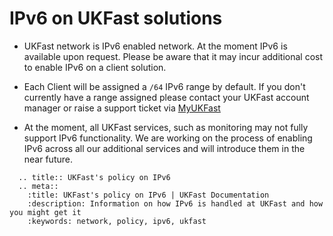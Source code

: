 # <nospell>IPv6</nospell> on UKFast solutions

* UKFast network is <nospell>IPv6</nospell> enabled network. At the moment <nospell>IPv6</nospell> is available upon request. Please be aware that it may incur additional cost to enable <nospell>IPv6</nospell> on a client solution.

* Each Client will be assigned a `/64` <nospell>IPv6</nospell> range by default.  If you don't currently have a range assigned please contact your UKFast account manager or raise a support ticket via [MyUKFast](https://my.ukfast.co.uk/pss/add.php)

* At the moment, all UKFast services, such as monitoring may not fully support <nospell>IPv6</nospell> functionality. We are working on the process of enabling <nospell>IPv6</nospell> across all our additional services and will introduce them in the near future.

```eval_rst
  .. title:: UKFast's policy on IPv6
  .. meta::
    :title: UKFast's policy on IPv6 | UKFast Documentation
    :description: Information on how IPv6 is handled at UKFast and how you might get it
    :keywords: network, policy, ipv6, ukfast
```
